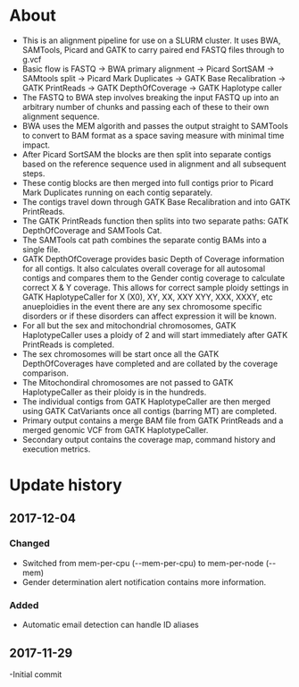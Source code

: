# About

- This is an alignment pipeline for use on a SLURM cluster. It uses BWA, SAMTools, Picard and GATK to carry paired end FASTQ files through to g.vcf
- Basic flow is FASTQ -> BWA primary alignment -> Picard SortSAM -> SAMtools split -> Picard Mark Duplicates -> GATK Base Recalibration -> GATK PrintReads -> GATK DepthOfCoverage -> GATK Haplotype caller
- The FASTQ to BWA step involves breaking the input FASTQ up into an arbitrary number of chunks and passing each of these to their own alignment sequence.
- BWA uses the MEM algorith and passes the output straight to SAMTools to convert to BAM format as a space saving measure with minimal time impact.
- After Picard SortSAM the blocks are then split into separate contigs based on the reference sequence used in alignment and all subsequent steps.
- These contig blocks are then merged into full contigs prior to Picard Mark Duplicates running on each contig separately.
- The contigs travel down through GATK Base Recalibration and into GATK PrintReads.
- The GATK PrintReads function then splits into two separate paths: GATK DepthOfCoverage and SAMTools Cat.
- The SAMTools cat path combines the separate contig BAMs into a single file.
- GATK DepthOfCoverage provides basic Depth of Coverage information for all contigs. It also calculates overall coverage for all autosomal contigs and compares them to the Gender contig coverage to calculate correct X & Y coverage. This allows for correct sample ploidy settings in GATK HaplotypeCaller for X (X0), XY, XX, XXY XYY, XXX, XXXY, etc anueploidies in the event there are any sex chromosome specific disorders or if these disorders can affect expression it will be known.
- For all but the sex and mitochondrial chromosomes, GATK HaplotypeCaller uses a ploidy of 2 and will start immediately after GATK PrintReads is completed.
- The sex chromosomes will be start once all the GATK DepthOfCoverages have completed and are collated by the coverage comparison.
- The Mitochondiral chromosomes are not passed to GATK HaplotypeCaller as their ploidy is in the hundreds.
- The individual contigs from GATK HaplotypeCaller are then merged using GATK CatVariants once all contigs (barring MT) are completed.
- Primary output contains a merge BAM file from GATK PrintReads and a merged genomic VCF from GATK HaplotypeCaller.
- Secondary output contains the coverage map, command history and execution metrics.

# Update history

## 2017-12-04

### Changed
- Switched from mem-per-cpu (--mem-per-cpu) to mem-per-node (--mem)
- Gender determination alert notification contains more information.

### Added
- Automatic email detection can handle ID aliases

## 2017-11-29

-Initial commit
